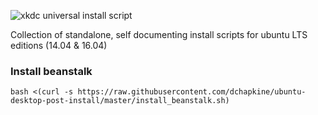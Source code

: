 
![xkdc universal install script](https://imgs.xkcd.com/comics/universal_install_script.png)

Collection of standalone, self documenting install scripts for ubuntu LTS editions (14.04 & 16.04)


### Install beanstalk

```
bash <(curl -s https://raw.githubusercontent.com/dchapkine/ubuntu-desktop-post-install/master/install_beanstalk.sh)
```
